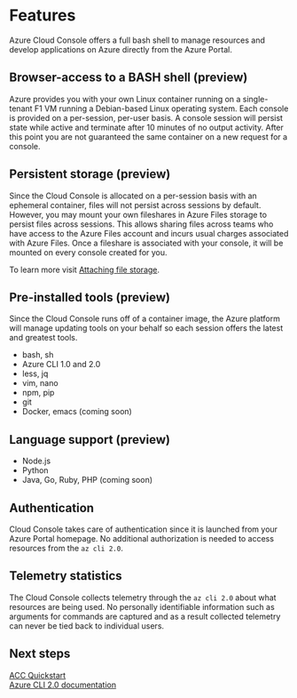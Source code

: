 # Features
Azure Cloud Console offers a full bash shell to manage resources and develop applications on Azure directly from the Azure Portal.

## Browser-access to a BASH shell (preview)
Azure provides you with your own Linux container running on a single-tenant F1 VM running a Debian-based Linux operating system.
Each console is provided on a per-session, per-user basis. A console session will persist state while active and terminate after 10 minutes of 
no output activity. After this point you are not guaranteed the same container on a new request for a console.

## Persistent storage (preview)
Since the Cloud Console is allocated on a per-session basis with an ephemeral container, files will not persist across sessions by default.
However, you may mount your own fileshares in Azure Files storage to persist files across sessions.
This allows sharing files across teams who have access to the Azure Files account and incurs usual charges associated with Azure Files.
Once a fileshare is associated with your console, it will be mounted on every console created for you.

To learn more visit [Attaching file storage](../How-to/acc-persisting-storage.md).

## Pre-installed tools (preview)
Since the Cloud Console runs off of a container image, the Azure platform will manage updating tools on your behalf so each session offers the latest and greatest tools.

* bash, sh 
* Azure CLI 1.0 and 2.0
* less, jq
* vim, nano
* npm, pip
* git
* Docker, emacs (coming soon)

## Language support (preview)
* Node.js
* Python
* Java, Go, Ruby, PHP (coming soon)

## Authentication
Cloud Console takes care of authentication since it is launched from your Azure Portal homepage. No additional authorization is needed to access resources from the `az cli 2.0`.

## Telemetry statistics
The Cloud Console collects telemetry through the `az cli 2.0` about what resources are being used. No personally identifiable information such as arguments for commands are captured and as a result collected telemetry can never be tied back to individual users.

## Next steps
[ACC Quickstart](../Get-started/acc-quickstart.md) <br>
[Azure CLI 2.0 documentation](https://docs.microsoft.com/en-us/cli/azure/) <br>
